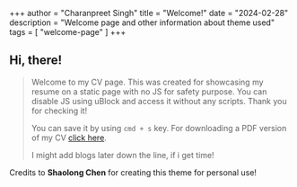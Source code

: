+++
author = "Charanpreet Singh"
title = "Welcome!"
date = "2024-02-28"
description = "Welcome page and other information about theme used"
tags = [
    "welcome-page"
]
+++

## Hi, there! 

> Welcome to my CV page. This was created for showcasing my resume on a static page with no JS for safety purpose. You can disable JS using uBlock and access it without any scripts. Thank you for checking it!
>
> You can save it by using ```cmd + s``` key. For downloading a PDF version of my CV [click here](/download).
>
> I might add blogs later down the line, if i get time!


Credits to **Shaolong Chen** for creating this theme for personal use!

